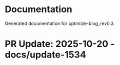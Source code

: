 # Documentation

Generated documentation for optimize-blog_rev0.3.

# PR Update: 2025-10-20 - docs/update-1534
